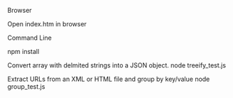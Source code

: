 Browser

Open index.htm in browser

Command Line

npm install

Convert array with delmited strings into a JSON object.
 node treeify_test.js

Extract URLs from an XML or HTML file and group by key/value
 node group_test.js
